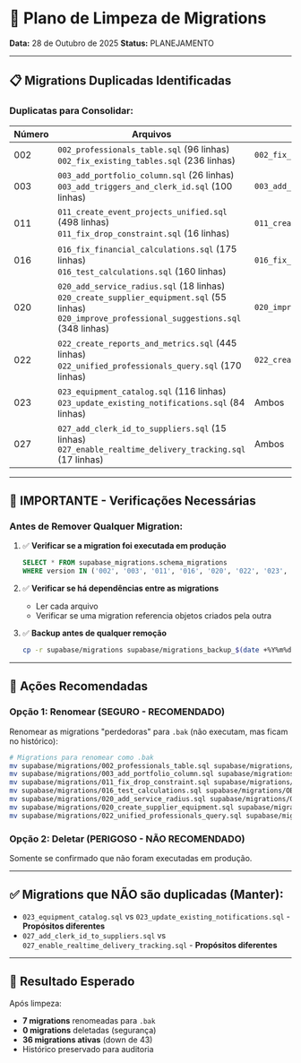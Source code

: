 # 🧹 Plano de Limpeza de Migrations

**Data:** 28 de Outubro de 2025
**Status:** PLANEJAMENTO

---

## 📋 Migrations Duplicadas Identificadas

### Duplicatas para Consolidar:

| Número | Arquivos | Manter | Remover | Motivo |
|--------|----------|--------|---------|--------|
| 002 | `002_professionals_table.sql` (96 linhas)<br>`002_fix_existing_tables.sql` (236 linhas) | `002_fix_existing_tables.sql` | `002_professionals_table.sql` | Fix é mais completo |
| 003 | `003_add_portfolio_column.sql` (26 linhas)<br>`003_add_triggers_and_clerk_id.sql` (100 linhas) | `003_add_triggers_and_clerk_id.sql` | `003_add_portfolio_column.sql` | Triggers é mais importante |
| 011 | `011_create_event_projects_unified.sql` (498 linhas)<br>`011_fix_drop_constraint.sql` (16 linhas) | `011_create_event_projects_unified.sql` | `011_fix_drop_constraint.sql` | Unified é principal, fix é patch |
| 016 | `016_fix_financial_calculations.sql` (175 linhas)<br>`016_test_calculations.sql` (160 linhas) | `016_fix_financial_calculations.sql` | `016_test_calculations.sql` | Test é temporário |
| 020 | `020_add_service_radius.sql` (18 linhas)<br>`020_create_supplier_equipment.sql` (55 linhas)<br>`020_improve_professional_suggestions.sql` (348 linhas) | `020_improve_professional_suggestions.sql` | Outros 2 | Suggestions é mais completo |
| 022 | `022_create_reports_and_metrics.sql` (445 linhas)<br>`022_unified_professionals_query.sql` (170 linhas) | `022_create_reports_and_metrics.sql` | `022_unified_professionals_query.sql` | Reports é mais abrangente |
| 023 | `023_equipment_catalog.sql` (116 linhas)<br>`023_update_existing_notifications.sql` (84 linhas) | Ambos | Nenhum | **Propósitos diferentes!** |
| 027 | `027_add_clerk_id_to_suppliers.sql` (15 linhas)<br>`027_enable_realtime_delivery_tracking.sql` (17 linhas) | Ambos | Nenhum | **Propósitos diferentes!** |

---

## 🚨 IMPORTANTE - Verificações Necessárias

### Antes de Remover Qualquer Migration:

1. ✅ **Verificar se a migration foi executada em produção**
   ```sql
   SELECT * FROM supabase_migrations.schema_migrations
   WHERE version IN ('002', '003', '011', '016', '020', '022', '023', '027');
   ```

2. ✅ **Verificar se há dependências entre as migrations**
   - Ler cada arquivo
   - Verificar se uma migration referencia objetos criados pela outra

3. ✅ **Backup antes de qualquer remoção**
   ```bash
   cp -r supabase/migrations supabase/migrations_backup_$(date +%Y%m%d)
   ```

---

## 📝 Ações Recomendadas

### Opção 1: Renomear (SEGURO - RECOMENDADO)
Renomear as migrations "perdedoras" para `.bak` (não executam, mas ficam no histórico):

```bash
# Migrations para renomear como .bak
mv supabase/migrations/002_professionals_table.sql supabase/migrations/OBSOLETE_002_professionals_table.sql.bak
mv supabase/migrations/003_add_portfolio_column.sql supabase/migrations/OBSOLETE_003_add_portfolio_column.sql.bak
mv supabase/migrations/011_fix_drop_constraint.sql supabase/migrations/OBSOLETE_011_fix_drop_constraint.sql.bak
mv supabase/migrations/016_test_calculations.sql supabase/migrations/OBSOLETE_016_test_calculations.sql.bak
mv supabase/migrations/020_add_service_radius.sql supabase/migrations/OBSOLETE_020_add_service_radius.sql.bak
mv supabase/migrations/020_create_supplier_equipment.sql supabase/migrations/OBSOLETE_020_create_supplier_equipment.sql.bak
mv supabase/migrations/022_unified_professionals_query.sql supabase/migrations/OBSOLETE_022_unified_professionals_query.sql.bak
```

### Opção 2: Deletar (PERIGOSO - NÃO RECOMENDADO)
Somente se confirmado que não foram executadas em produção.

---

## ✅ Migrations que NÃO são duplicadas (Manter):

- `023_equipment_catalog.sql` vs `023_update_existing_notifications.sql` - **Propósitos diferentes**
- `027_add_clerk_id_to_suppliers.sql` vs `027_enable_realtime_delivery_tracking.sql` - **Propósitos diferentes**

---

## 🎯 Resultado Esperado

Após limpeza:
- **7 migrations** renomeadas para `.bak`
- **0 migrations** deletadas (segurança)
- **36 migrations ativas** (down de 43)
- Histórico preservado para auditoria
